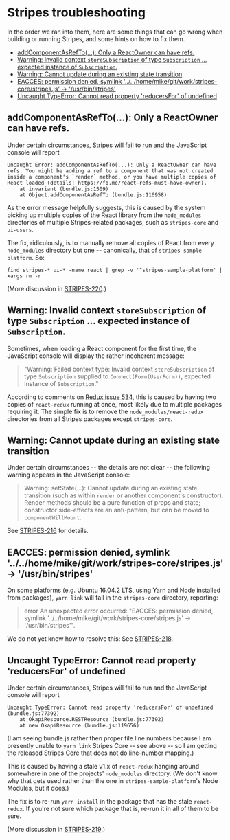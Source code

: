 # Stripes troubleshooting

In the order we ran into them, here are some things that can go wrong when building or running Stripes, and some hints on how to fix them.

<!-- ../../okapi/doc/md2toc -l 2 troubleshooting.md -->
* [addComponentAsRefTo(...): Only a ReactOwner can have refs.](#addcomponentasrefto-only-a-reactowner-can-have-refs)
* [Warning: Invalid context `storeSubscription` of type `Subscription` ... expected instance of `Subscription`.](#warning-invalid-context-storesubscription-of-type-subscription--expected-instance-of-subscription)
* [Warning: Cannot update during an existing state transition](#warning-cannot-update-during-an-existing-state-transition)
* [EACCES: permission denied, symlink '../../home/mike/git/work/stripes-core/stripes.js' -> '/usr/bin/stripes'](#eacces-permission-denied-symlink-homemikegitworkstripes-corestripesjs---usrbinstripes)
* [Uncaught TypeError: Cannot read property 'reducersFor' of undefined](#uncaught-typeerror-cannot-read-property-reducersfor-of-undefined)


## addComponentAsRefTo(...): Only a ReactOwner can have refs.

Under certain circumstances, Stripes will fail to run and the JavaScript console will report

```
Uncaught Error: addComponentAsRefTo(...): Only a ReactOwner can have refs. You might be adding a ref to a component that was not created inside a component's `render` method, or you have multiple copies of React loaded (details: https://fb.me/react-refs-must-have-owner).
    at invariant (bundle.js:1509)
    at Object.addComponentAsRefTo (bundle.js:116958)
```

As the error message helpfully suggests, this is caused by the system picking up multiple copies of the React library from the `node_modules` directories of multiple Stripes-related packages, such as `stripes-core` and `ui-users`.

The fix, ridiculously, is to manually remove all copies of React from every `node_modules` directory but one -- canonically, that of `stripes-sample-platform`. So:

```
find stripes-* ui-* -name react | grep -v '^stripes-sample-platform' | xargs rm -r 
```

(More discussion in [STRIPES-220](https://issues.folio.org/browse/STRIPES-220).)


## Warning: Invalid context `storeSubscription` of type `Subscription` ... expected instance of `Subscription`.

Sometimes, when loading a React component for the first time, the JavaScript console will display the rather incoherent message:

> "Warning: Failed context type: Invalid context `storeSubscription` of type `Subscription` supplied to `Connect(Form(UserForm))`, expected instance of `Subscription`."

According to comments on [Redux issue 534](https://github.com/reactjs/react-redux/issues/534), this is caused by having two copies of `react-redux` running at once, most likely due to multiple packages requiring it. The simple fix is to remove the `node_modules/react-redux` directories from all Stripes packages except `stripes-core`.


## Warning: Cannot update during an existing state transition

Under certain circumstances -- the details are not clear -- the following warning appears in the JavaScript console:

> Warning: setState(...): Cannot update during an existing state transition (such as within `render` or another component's constructor). Render methods should be a pure function of props and state; constructor side-effects are an anti-pattern, but can be moved to `componentWillMount`.

See [STRIPES-216](https://issues.folio.org/browse/STRIPES-216) for details.


## EACCES: permission denied, symlink '../../home/mike/git/work/stripes-core/stripes.js' -> '/usr/bin/stripes'

On some platforms (e.g. Ubuntu 16.04.2 LTS, using Yarn and Node installed from packages), `yarn link` will fail in the `stripes-core` directory, reporting:

> error An unexpected error occurred: "EACCES: permission denied, symlink '../../home/mike/git/work/stripes-core/stripes.js' -> '/usr/bin/stripes'".

We do not yet know how to resolve this:
See [STRIPES-218](https://issues.folio.org/browse/STRIPES-218).


## Uncaught TypeError: Cannot read property 'reducersFor' of undefined

Under certain circumstances, Stripes will fail to run and the JavaScript console will report

```
Uncaught TypeError: Cannot read property 'reducersFor' of undefined (bundle.js:77392)
    at OkapiResource.RESTResource (bundle.js:77392)
    at new OkapiResource (bundle.js:119656)
```
(I am seeing bundle.js rather then proper file line numbers because I am presently unable to `yarn link` Stripes Core -- see above -- so I am getting the released Stripes Core that does not do line-number mapping.)

This is caused by having a stale v1.x of `react-redux` hanging around somewhere in one of the projects' `node_modules` directory. (We don't know why that gets used rather than the one in `stripes-sample-platform`'s Node Modules, but it does.)

The fix is to re-run `yarn install` in the package that has the stale `react-redux`. If you're not sure which package that is, re-run it in all of them to be sure.

(More discussion in [STRIPES-219](https://issues.folio.org/browse/STRIPES-219).)


